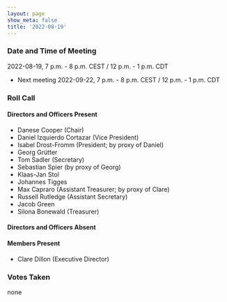 ```yaml
---
layout: page
show_meta: false
title: '2022-08-19'
---
```


### Date and Time of Meeting

2022-08-19, 7 p.m. - 8 p.m. CEST / 12 p.m. - 1 p.m. CDT

* Next meeting 2022-09-22, 7 p.m. - 8 p.m. CEST / 12 p.m. - 1 p.m. CDT

### Roll Call

#### Directors and Officers Present

- Danese Cooper (Chair)
- Daniel Izquierdo Cortazar (Vice President)
- Isabel Drost-Fromm (President; by proxy of Daniel)
- Georg Grütter
- Tom Sadler (Secretary)
- Sebastian Spier (by proxy of Georg)
- Klaas-Jan Stol
- Johannes Tigges
- Max Capraro (Assistant Treasurer; by proxy of Clare)
- Russell Rutledge (Assistant Secretary)
- Jacob Green
- Silona Bonewald (Treasurer)

#### Directors and Officers Absent

#### Members Present

- Clare Dillon (Executive Director)

### Votes Taken

none
